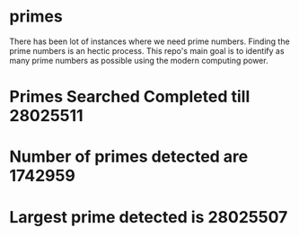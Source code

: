 # primes
There has been lot of instances where we need prime numbers. Finding the prime numbers is an hectic process. This repo's main goal is to identify as many prime numbers as possible using the modern computing power.

# Primes Searched Completed till 28025511
# Number of primes detected are 1742959
# Largest prime detected is 28025507
